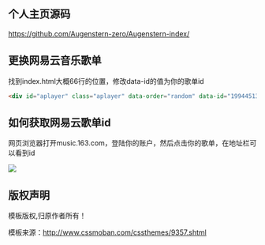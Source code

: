 ## 个人主页源码
https://github.com/Augenstern-zero/Augenstern-index/

## 更换网易云音乐歌单

找到index.html大概66行的位置，修改data-id的值为你的歌单id
~~~html
<div id="aplayer" class="aplayer" data-order="random" data-id="1994451394" data-server="netease" data-type="playlist" data-fixed="true" data-autoplay="true" data-volume="0.8"></div>
~~~

## 如何获取网易云歌单id

网页浏览器打开music.163.com，登陆你的账户，然后点击你的歌单，在地址栏可以看到id

![](https://tu.sunpma.com/imgs/2020/11/75041a43a58c377c.webp)

## 版权声明

模板版权,归原作者所有！

模板来源：http://www.cssmoban.com/cssthemes/9357.shtml
